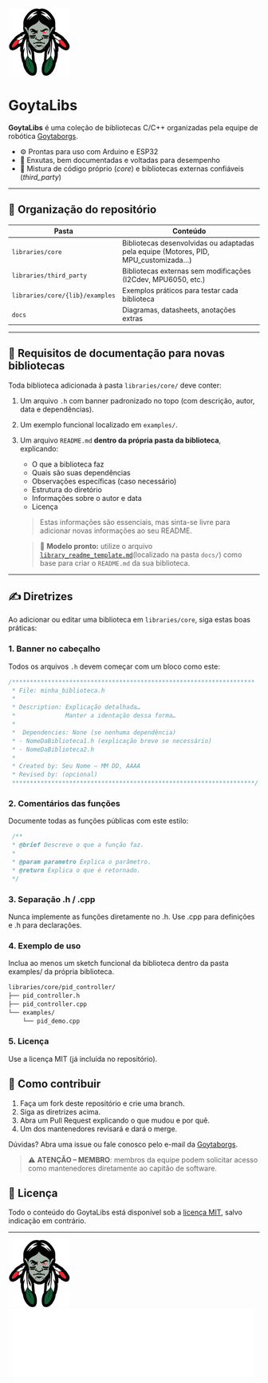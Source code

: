 ![logo](docs/assets/logo_goyta.svg)

# GoytaLibs

**GoytaLibs** é uma coleção de bibliotecas C/C++ organizadas pela equipe de robótica [Goytaborgs](https://www.goytaborgs.com.br).

- ⚙️ Prontas para uso com Arduino e ESP32
- 📐 Enxutas, bem documentadas e voltadas para desempenho
- 🧠 Mistura de código próprio (_core_) e bibliotecas externas confiáveis (_third_party_)

---

## 📁 Organização do repositório

| Pasta                           | Conteúdo                                                                            |
| ------------------------------- | ----------------------------------------------------------------------------------- |
| `libraries/core`                | Bibliotecas desenvolvidas ou adaptadas pela equipe (Motores, PID, MPU_customizada…) |
| `libraries/third_party`         | Bibliotecas externas sem modificações (I2Cdev, MPU6050, etc.)                       |
| `libraries/core/{lib}/examples` | Exemplos práticos para testar cada biblioteca                                       |
| `docs`                          | Diagramas, datasheets, anotações extras                                             |

---

## 📘 Requisitos de documentação para novas bibliotecas

Toda biblioteca adicionada à pasta `libraries/core/` deve conter:

1. Um arquivo `.h` com banner padronizado no topo (com descrição, autor, data e dependências).
2. Um exemplo funcional localizado em `examples/`.
3. Um arquivo `README.md` **dentro da própria pasta da biblioteca**, explicando:

   - O que a biblioteca faz
   - Quais são suas dependências
   - Observações específicas (caso necessário)
   - Estrutura do diretório
   - Informações sobre o autor e data
   - Licença

   > Estas informações são essenciais, mas sinta-se livre para adicionar novas informações ao seu README.

   > 📄 **Modelo pronto:** utilize o arquivo [`library_readme_template.md`](docs/library_readme_template.md)(localizado na pasta `docs/`) como base para criar o `README.md` da sua biblioteca.

---

## ✍️ Diretrizes

Ao adicionar ou editar uma biblioteca em `libraries/core`, siga estas boas práticas:

### 1. Banner no cabeçalho

Todos os arquivos `.h` devem começar com um bloco como este:

```cpp
/********************************************************************
 * File: minha_biblioteca.h
 *
 * Description: Explicação detalhada…
 *              Manter a identação dessa forma…
 *
 *  Dependencies: None (se nenhuma dependência)
 * - NomeDaBiblioteca1.h (explicação breve se necessário)
 * - NomeDaBiblioteca2.h
 *
 * Created by: Seu Nome – MM DD, AAAA
 * Revised by: (opcional)
 ********************************************************************/
```

### 2. Comentários das funções

Documente todas as funções públicas com este estilo:

```cpp
 /**
 * @brief Descreve o que a função faz.
 *
 * @param parametro Explica o parâmetro.
 * @return Explica o que é retornado.
 */
```

### 3. Separação .h / .cpp

Nunca implemente as funções diretamente no .h. Use .cpp para definições e .h para declarações.

### 4. Exemplo de uso

Inclua ao menos um sketch funcional da biblioteca dentro da pasta examples/ da própria biblioteca.

```bash
libraries/core/pid_controller/
├── pid_controller.h
├── pid_controller.cpp
└── examples/
    └── pid_demo.cpp
```

### 5. Licença

Use a licença MIT (já incluída no repositório).

## 🤝 Como contribuir

1. Faça um fork deste repositório e crie uma branch.
2. Siga as diretrizes acima.
3. Abra um Pull Request explicando o que mudou e por quê.
4. Um dos mantenedores revisará e dará o merge.

Dúvidas? Abra uma issue ou fale conosco pelo e-mail da [Goytaborgs](goytaborgs.centro@iff.edu.br).

> ⚠️ **ATENÇÃO – MEMBRO**: membros da equipe podem solicitar acesso como mantenedores diretamente ao capitão de software.

## 📜 Licença

Todo o conteúdo do GoytaLibs está disponível sob a [licença MIT](https://web.mit.edu/), salvo indicação em contrário.

---

![logo](docs/assets/logo_goyta.svg)
![logotipo](docs/assets/goytaborgs.svg)
